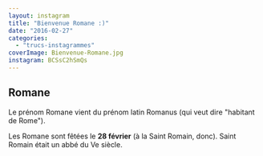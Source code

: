 ```yaml
---
layout: instagram
title: "Bienvenue Romane :)"
date: "2016-02-27"
categories: 
  - "trucs-instagrammes"
coverImage: Bienvenue-Romane.jpg
instagram: BCSsC2hSmQs
---
```


## Romane

Le prénom Romane vient du prénom latin Romanus (qui veut dire "habitant de Rome").

Les Romane sont fêtées le **28 février** (à la Saint Romain, donc). Saint Romain était un abbé du Ve siècle.
